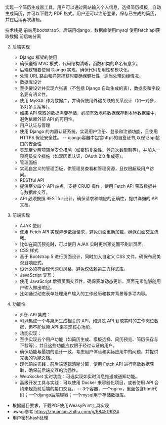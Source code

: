 实现一个简历生成器工具，用户可以通过网站输入个人信息，选择简历模板，自动生成简历，并可以下载为 PDF 格式。用户还可以注册登录，保存已生成的简历，并在后续再次编辑。

技术栈是 前端用bootstrap5，后端用django，数据库使用mysql 使用fetch api获取数据 前后端分离

2. 后端实现

	- Django 框架的使用
	- 确保遵循 MVC 模式，代码结构清晰，函数和类的命名有意义。
	- 后端逻辑要使用 Django 实现，确保代码复用性和模块化。
	- 处理 URL 路由和异常捕获时要确保健壮性，适当处理边缘情况。
	- 数据库设计
	- 至少要设计并实现六张表（不包括 Django 自动生成的表），数据表和字段名要有语义性。
	- 使用 MySQL 作为数据库，并确保使用外键关联的关系设计（如一对多，多对多关系等）。
	- 如果 API 获取的数据需要存储，必须有效地将数据保存到本地数据库中，避免依赖外部 API 的可用性。
	- 用户认证与管理
	- 使用 Django 的内置认证系统，实现用户注册、登录和注销功能，且使用 HTTPS 保证安全性。
   	-- django容器中包含https的自签证书,以保证api接口的安全性
	- 实现至少两项简单安全措施（如密码复杂性、登录次数限制等），并加入一项高级安全措施（如双因素认证，OAuth 2.0 集成等）。
	- 管理面板
	- 实现自定义的管理面板，供管理员查看和管理资源，且仅限超级用户访问。
	- RESTful API
	- 提供至少四个 API 端点，支持 CRUD 操作，使用 Fetch API 获取数据并与数据库交互。
	- API 必须按照 RESTful 设计，确保请求和响应的正确性，提供详细的 API 文档。

3. 前端实现

	- AJAX 使用
	- 使用 Fetch API 实现异步数据请求，避免页面重新加载，确保页面交互流畅。
	- 比如在简历预览时，可以使用 AJAX 实时更新预览而不刷新页面。
	- CSS 样式
	- 基于 Bootstrap 5 进行页面设计，同时加入自定义 CSS 文件，确保布局美观且响应式。
	- 设计必须符合现代网页风格，避免仅依赖第三方样式库。
	- JavaScript 交互：
	- 使用 JavaScript 增强页面交互性，确保表单动态更新，页面元素能够随用户输入做出响应。
	- 比如通过动态表单处理用户输入的工作经历和教育背景等多项内容。

4. 功能性

	- 外部 API 集成：
	- 可以集成一个与简历生成相关的 API，如通过 API 获取实时的工作岗位数据，但不能依赖 API 来实现核心功能。
	- 功能实现：
	- 至少实现五个用户功能（如简历生成、模板选择、简历预览、简历保存与下载等），并且这些功能应仅限于经过认证的用户。
	- 确保功能与最初的设计一致，考虑用户体验和实际应用中的问题，并提供完善的功能文档。
	- 现代前端实践：前后端逻辑清晰分离，使用 Fetch API 进行高效数据获取，确保前后端交互的流畅性。
	- WebSocket 实时功能：可选实现如实时消息推送或通知功能。
	- 高级开发工具与实践：可以使用 Docker 来容器化项目，或者使用 API 合约来规范前后端的接口交互。
    -- 3个容器，一个nginx，里面包含html代码；一个django后端容器；一个mysql用于存储数据库。

- 根据题目要求，下载PDF使用WeasyPrint工具实现
- uwsgi参考 https://zhuanlan.zhihu.com/p/684519024
- 用户密码hash处理